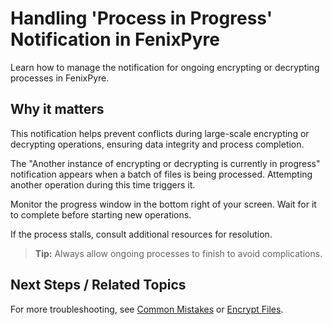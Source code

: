 # Handling 'Process in Progress' Notification in FenixPyre

Learn how to manage the notification for ongoing encrypting or decrypting processes in FenixPyre.


## Why it matters
This notification helps prevent conflicts during large-scale encrypting or decrypting operations, ensuring data integrity and process completion.

The "Another instance of encrypting or decrypting is currently in progress" notification appears when a batch of files is being processed. Attempting another operation during this time triggers it.

<!-- IMG: ./media/09-troubleshooting-&-faq/process-in-progress.png | Alt: Notification for ongoing process -->

Monitor the progress window in the bottom right of your screen. Wait for it to complete before starting new operations.

<!-- IMG: ./media/09-troubleshooting-&-faq/progress-window.png | Alt: Progress window for encryption -->

If the process stalls, consult additional resources for resolution.

> **Tip:** Always allow ongoing processes to finish to avoid complications.

## Next Steps / Related Topics
For more troubleshooting, see [Common Mistakes](/09-troubleshooting-&-faq/common-mistakes) or [Encrypt Files](/05-user-guide/encrypt-files).